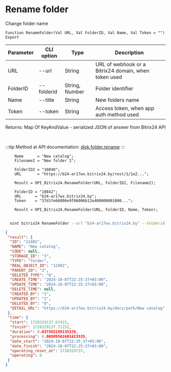 ﻿---
sidebar_position: 10
---

# Rename folder
 Change folder name



`Function RenameFolder(Val URL, Val FolderID, Val Name, Val Token = "") Export`

  | Parameter | CLI option | Type | Description |
  |-|-|-|-|
  | URL | --url | String | URL of webhook or a Bitrix24 domain, when token used |
  | FolderID | --folderid | String, Number | Folder identifier |
  | Name | --title | String | New folders name |
  | Token | --token | String | Access token, when app auth method used |

  
  Returns:  Map Of KeyAndValue - serialized JSON of answer from Bitrix24 API

<br/>

:::tip
Method at API documentation: [disk.folder.rename](https://dev.1c-bitrix.ru/rest_help/disk/folder/disk_folder_rename.php)
:::
<br/>


```bsl title="Code example"
    Name      = "New catalog";
    Filename2 = "New folder 2";

    FolderID2 = "10840";
    URL       = "https://b24-ar17wx.bitrix24.by/rest/1/1o2...";

    Result = OPI_Bitrix24.RenameFolder(URL, FolderID2, Filename2);

    FolderID = "10842";
    URL      = "b24-ar17wx.bitrix24.by";
    Token    = "37d1fe66006e9f06006b12e400000001000...";

    Result = OPI_Bitrix24.RenameFolder(URL, FolderID, Name, Token);
```



```sh title="CLI command example"
    
  oint bitrix24 RenameFolder --url "b24-ar17wx.bitrix24.by" --folderid "5016" --title %title% --token "fe3fa966006e9f06006b12e400000001000..."

```

```json title="Result"
{
 "result": {
  "ID": "12402",
  "NAME": "New catalog",
  "CODE": null,
  "STORAGE_ID": "3",
  "TYPE": "folder",
  "REAL_OBJECT_ID": "12402",
  "PARENT_ID": "3",
  "DELETED_TYPE": "0",
  "CREATE_TIME": "2024-10-07T22:25:37+03:00",
  "UPDATE_TIME": "2024-10-07T22:25:37+03:00",
  "DELETE_TIME": null,
  "CREATED_BY": "1",
  "UPDATED_BY": "1",
  "DELETED_BY": "0",
  "DETAIL_URL": "https://b24-ar17wx.bitrix24.by/docs/path/New catalog"
 },
 "time": {
  "start": 1728329137.67415,
  "finish": 1728329137.71152,
  "duration": 0.037365198135376,
  "processing": 0.00809502601623535,
  "date_start": "2024-10-07T22:25:37+03:00",
  "date_finish": "2024-10-07T22:25:37+03:00",
  "operating_reset_at": 1728329737,
  "operating": 0
 }
}
```
